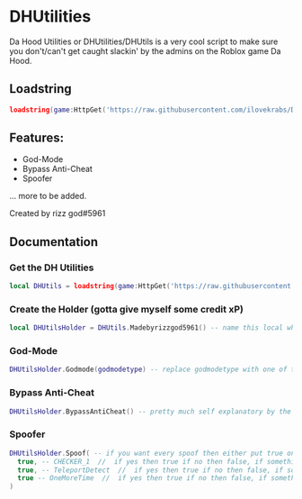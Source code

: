 # DHUtilities

Da Hood Utilities or DHUtilities/DHUtils is a very cool script to make sure you don't/can't get caught slackin' by the admins on the Roblox game Da Hood.

## Loadstring
```lua
loadstring(game:HttpGet('https://raw.githubusercontent.com/ilovekrabs/DHUtilities/madebyrizzgod5961/DHUtilitiesMain'))()
```

## Features:
- God-Mode
- Bypass Anti-Cheat
- Spoofer

... more to be added.

Created by rizz god#5961

## Documentation

### Get the DH Utilities
```lua
local DHUtils = loadstring(game:HttpGet('https://raw.githubusercontent.com/ilovekrabs/DHUtilities/madebyrizzgod5961/DHUtilitiesMain'))()
```

### Create the Holder (gotta give myself some credit xP)
```lua
local DHUtilsHolder = DHUtils.Madebyrizzgod5961() -- name this local whatever you want, example: local sussy = DHUtils.Madebyrizzgod5961()
```

### God-Mode
```lua
DHUtilsHolder.Godmode(godmodetype) -- replace godmodetype with one of the God-Mode types shown here: "Anti-Bullet", there's sadly only 1 God-Mode for now, please include the strings aka the "" :P
```

### Bypass Anti-Cheat
```lua
DHUtilsHolder.BypassAntiCheat() -- pretty much self explanatory by the function's name, but if you still don't know what it does, it bypasses the Da Hood Anti-Cheat
```

### Spoofer
```lua
DHUtilsHolder.Spoof( -- if you want every spoof then either put true on all or just don't put anything, example: DHUtilsHolder.Spoof()
  true, -- CHECKER_1  //  if yes then true if no then false, if something other than true or false is put in the function, it will just think it's nil (nil means nothing in lua/luau, I made it so if it returns nil it counts it as true so the DHUtilsHolder.Spoof() works fine ^-^ )
  true, -- TeleportDetect  //  if yes then true if no then false, if something other than true or false is put in the function, it will just think it's nil (nil means nothing in lua/luau, I made it so if it returns nil it counts it as true so the DHUtilsHolder.Spoof() works fine ^-^ )
  true -- OneMoreTime  //  if yes then true if no then false, if something other than true or false is put in the function, it will just think it's nil (nil means nothing in lua/luau, I made it so if it returns nil it counts it as true so the DHUtilsHolder.Spoof() works fine ^-^ )
)
```
